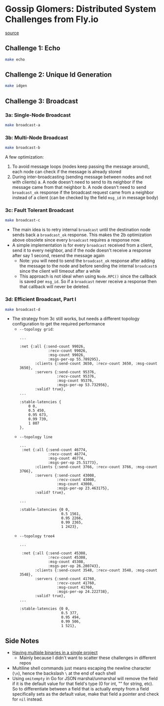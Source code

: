 # Gossip Glomers: Distributed System Challenges from Fly.io
[source](https://fly.io/dist-sys/)

## Challenge 1: Echo
```sh
make echo
```

## Challenge 2: Unique Id Generation
```sh
make idgen
```

## Challenge 3: Broadcast

### 3a: Single-Node Broadcast
```sh
make broadcast-a
```

### 3b: Multi-Node Broadcast
```sh
make broadcast-b
```
A few optimization:
1. To avoid message loops (nodes keep passing the message around), each node can check if the message is already stored 
2. During inter-broadcasting (sending message between nodes and not with clients) 
    a. A node doesn't need to send to its neighbor if the message came from that neighbor
    b. A node doesn't need to send `broadcast_ok` response if the broadcast request came from a neighbor instead of a client (can be checked by the field `msg_id` in message body)

### 3c: Fault Tolerant Broadcast
```sh
make broadcast-c
```
- The main idea is to retry internal `broadcast` until the destination node sends back a `broadcast_ok` response. This makes the 2b optimization above obsolete since every `broadcast` requires a response now.
- A simple implementation is for every `broadcast` received from a client, send it to every neighbor, and if the node doesn't receive a response after say 1 second, resend the message again 
    - Note: you will need to send the `broadcast_ok` response after adding the message to the node and before sending the internal `broadcast`s since the client will timeout after a while 
    - This approach is not ideal when using `Node.RPC()` since the callback is saved per `msg_id`. So if a `broadcast` never receive a response then that callback will never be deleted.

### 3d: Efficient Broadcast, Part I
```sh
make broadcast-d
```
- The strategy from 3c still works, but needs a different topology configuration to get the required performance
    - `--topology grid`:
        ```
        ...

        :net {:all {:send-count 99026,
                     :recv-count 99026,
                     :msg-count 99026,
                     :msgs-per-op 55.789295},
               :clients {:send-count 3650, :recv-count 3650, :msg-count 3650},
               :servers {:send-count 95376,
                         :recv-count 95376,
                         :msg-count 95376,
                         :msgs-per-op 53.732956},
               :valid? true},
        ...

        :stable-latencies {
            0 0, 
            0.5 450, 
            0.95 673, 
            0.99 739, 
            1 807
        },
        ```
    - `--topology line`
        ```
        ...
         :net {:all {:send-count 46774,
                     :recv-count 46774,
                     :msg-count 46774,
                     :msgs-per-op 25.51773},
               :clients {:send-count 3766, :recv-count 3766, :msg-count 3766},
               :servers {:send-count 43008,
                         :recv-count 43008,
                         :msg-count 43008,
                         :msgs-per-op 23.463175},
               :valid? true},

        ...

        :stable-latencies {0 0, 
                           0.5 1561, 
                           0.95 2266, 
                           0.99 2365, 
                           1 2423},
        ```
    - `--topology tree4`
        ```
        ... 

         :net {:all {:send-count 45308,
                     :recv-count 45308,
                     :msg-count 45308,
                     :msgs-per-op 26.280743},
               :clients {:send-count 3548, :recv-count 3548, :msg-count 3548},
               :servers {:send-count 41760,
                         :recv-count 41760,
                         :msg-count 41760,
                         :msgs-per-op 24.222738},
               :valid? true},
        ...

        :stable-latencies {0 0,
                           0.5 377,
                           0.95 494,
                           0.99 506,
                           1 521},
        ```

## Side Notes
- [Having multiple binaries in a single project](https://ieftimov.com/posts/golang-package-multiple-binaries)
    - Mainly because I didn't want to scatter these challenges in different repos
- Multiline shell commands just means escaping the newline character (`\n`), hence the backslash `\` at the end of each shell 
- Using `omitempty` in Go for JSON marshal/unmarshal will remove the field if it is the default value for that field's type (0 for int, "" for string, etc). So to differentiate between a field that is actually empty from a field specifically sets as the default value, make that field a pointer and check for `nil` instead. 
